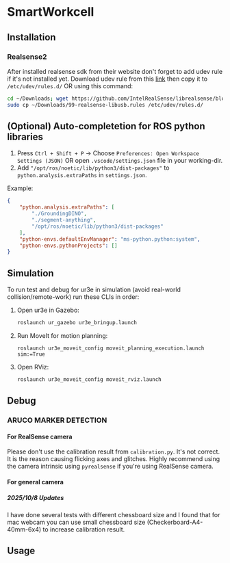 # SmartWorkcell
## Installation
### Realsense2
After installed realsense sdk from their website don't forget to add udev rule if it's not installed yet.
Download udev rule from this [link](https://github.com/IntelRealSense/librealsense/blob/master/config/99-realsense-libusb.rules) then copy it to `/etc/udev/rules.d/` OR using this command:
```bash
cd ~/Downloads; wget https://github.com/IntelRealSense/librealsense/blob/master/config/99-realsense-libusb.rules
sudo cp ~/Downloads/99-realsense-libusb.rules /etc/udev/rules.d/
```
## (Optional) Auto-completetion for ROS python libraries
1. Press `Ctrl + Shift + P` -> Choose `Preferences: Open Workspace Settings (JSON)`
   OR open `.vscode/settings.json` file in your working-dir.
3. Add `"/opt/ros/noetic/lib/python3/dist-packages"` to `python.analysis.extraPaths` in `settings.json`.
  
Example:
```json
{
    "python.analysis.extraPaths": [
        "./GroundingDINO",
        "./segment-anything",
        "/opt/ros/noetic/lib/python3/dist-packages"
    ],
    "python-envs.defaultEnvManager": "ms-python.python:system",
    "python-envs.pythonProjects": []
}
```
## Simulation
To run test and debug for ur3e in simulation (avoid real-world collision/remote-work) run these CLIs in order:
1. Open ur3e in Gazebo:
   ```bash
   roslaunch ur_gazebo ur3e_bringup.launch
   ```
2. Run MoveIt for motion planning:
   ```
   roslaunch ur3e_moveit_config moveit_planning_execution.launch sim:=True 
   ```
4. Open RViz:
   ```bash
   roslaunch ur3e_moveit_config moveit_rviz.launch 
   ```
## Debug
### ARUCO MARKER DETECTION
#### For RealSense camera
Please don't use the calibration result from `calibration.py`. It's not correct. It is the reason causing flicking axes and glitches.
Highly recommend using the camera intrinsic using `pyrealsense` if you're using RealSense camera.
#### For general camera
##### 2025/10/8 Updates
I have done several tests with different chessboard size and I found that for mac webcam you can use small chessboard size (Checkerboard-A4-40mm-6x4) to increase calibration result.

## Usage

